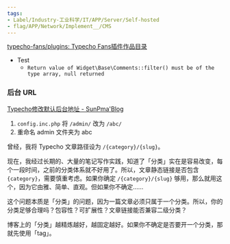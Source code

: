 ```yaml
---
tags:
- Label/Industry-工业科学/IT/APP/Server/Self-hosted
- flag/APP/Network/Implement__/CMS
---
```


[typecho-fans/plugins: Typecho Fans插件作品目录](https://github.com/typecho-fans/plugins)

- Test
    - `Return value of Widget\Base\Comments::filter() must be of the type array, null returned`


### 后台 URL

[Typecho修改默认后台地址 - SunPma'Blog](https://sunpma.com/96.html)


1. `config.inc.php` 将 `/admin/` 改为 `/abc/`
2. 重命名 admin 文件夹为 abc


曾经，我将 Typecho 文章路径设为 `/{category}/{slug}`。

现在，我经过长期的、大量的笔记写作实践，知道了「分类」实在是容易改变，每个一段时间，之前的分类体系就不好用了。所以，文章静态链接是否包含 `{category}`，需要慎重考虑。如果你确定 `/{category}/{slug}` 够用，那么就用这个，因为它由雅、简单、直观。但如果你不确定……

这个问题本质是「分类」的问题，因为一篇文章必须只属于一个分类。所以，你的分类足够合理吗？包容性？可扩展性？文章链接能否兼容二级分类？

博客上的「分类」越精炼越好，越固定越好。如果你不确定是否要开一个分类，那就先使用「tag」。
